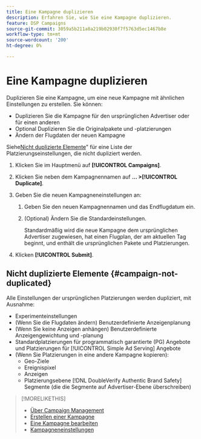 ```yaml
---
title: Eine Kampagne duplizieren
description: Erfahren Sie, wie Sie eine Kampagne duplizieren.
feature: DSP Campaigns
source-git-commit: 3059a5b211a8a219b02930f7f5763d5ec1467b8e
workflow-type: tm+mt
source-wordcount: '200'
ht-degree: 0%

---
```


# Eine Kampagne duplizieren

<!-- Some placements don't have this option. Clarify which placement types aren't eligible -- is it PG placements, or all placements using private inventory? And anything else? -->

Duplizieren Sie eine Kampagne, um eine neue Kampagne mit ähnlichen Einstellungen zu erstellen. Sie können:

* Duplizieren Sie die Kampagne für den ursprünglichen Advertiser oder für einen anderen
* Optional Duplizieren Sie die Originalpakete und -platzierungen
* Ändern der Flugdaten der neuen Kampagne

Siehe[Nicht duplizierte Elemente](#campaign-not-duplicated)&quot; für eine Liste der Platzierungseinstellungen, die nicht dupliziert werden.

1. Klicken Sie im Hauptmenü auf **[!UICONTROL Campaigns]**.

1. Klicken Sie neben dem Kampagnennamen auf **... >[!UICONTROL Duplicate]**.

1. Geben Sie die neuen Kampagneneinstellungen an:

   1. Geben Sie den neuen Kampagnennamen und das Endflugdatum ein.

   1. (Optional) Ändern Sie die Standardeinstellungen.

      Standardmäßig wird die neue Kampagne dem ursprünglichen Advertiser zugewiesen, hat einen Flugplan, der am aktuellen Tag beginnt, und enthält die ursprünglichen Pakete und Platzierungen.

1. Klicken **[!UICONTROL Submit]**.

## Nicht duplizierte Elemente {#campaign-not-duplicated}

Alle Einstellungen der ursprünglichen Platzierungen werden dupliziert, mit Ausnahme:

* Experimenteinstellungen
* (Wenn Sie die Flugdaten ändern) Benutzerdefinierte Anzeigenplanung
* (Wenn Sie keine Anzeigen anhängen) Benutzerdefinierte Anzeigengewichtung und -planung
* Standardplatzierungen für programmatisch garantierte (PG) Angebote und Platzierungen für [!UICONTROL Simple Ad Serving] Angebote
* (Wenn Sie Platzierungen in eine andere Kampagne kopieren):
   * Geo-Ziele
   * Ereignispixel
   * Anzeigen
   * Platzierungsebene [!DNL DoubleVerify Authentic Brand Safety] Segmente (die die Segmente auf Advertiser-Ebene überschreiben)

>[!MORELIKETHIS]
>
>* [Über Campaign Management](campaign-about.md)
>* [Erstellen einer Kampagne](campaign-create.md)
>* [Eine Kampagne bearbeiten](campaign-edit.md)
>* [Kampagneneinstellungen](campaign-settings.md)


